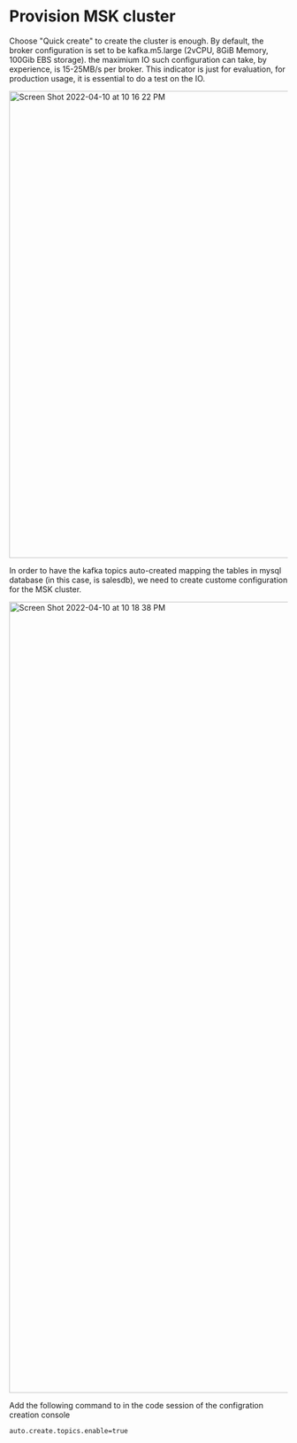 # Provision MSK cluster

Choose "Quick create" to create the cluster is enough. By default, the broker configuration is set to be kafka.m5.large (2vCPU, 8GiB Memory, 100Gib EBS storage). the maximium IO such configuration can take, by experience, is 15-25MB/s per broker. This indicator is just for evaluation, for production usage, it is essential to do a test on the IO.

<img width="843" alt="Screen Shot 2022-04-10 at 10 16 22 PM" src="https://user-images.githubusercontent.com/97269758/162623652-b553a8ba-8a35-4ba2-a21e-57c161d9a515.png">

In order to have the kafka topics auto-created mapping the tables in mysql database (in this case, is salesdb), we need to create custome configuration for the MSK cluster.

<img width="1428" alt="Screen Shot 2022-04-10 at 10 18 38 PM" src="https://user-images.githubusercontent.com/97269758/162623780-dc7f185f-2ec7-4fa3-a358-18304e244901.png">

Add the following command to in the code session of the configration creation console 
```sh
auto.create.topics.enable=true
```

